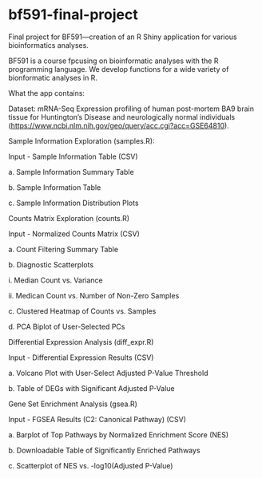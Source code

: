 # bf591-final-project

Final project for BF591—creation of an R Shiny application for various bioinformatics analyses.

BF591 is a course fpcusing on bioinformatic analyses with the R programming language. We develop functions for a wide variety of bionformatic analyses in R.

What the app contains:

Dataset: mRNA-Seq Expression profiling of human post-mortem BA9 brain tissue for Huntington’s Disease and neurologically normal individuals (https://www.ncbi.nlm.nih.gov/geo/query/acc.cgi?acc=GSE64810).

Sample Information Exploration (samples.R):

Input - Sample Information Table (CSV)

a. Sample Information Summary Table

b. Sample Information Table

c. Sample Information Distribution Plots

Counts Matrix Exploration (counts.R)

Input - Normalized Counts Matrix (CSV)

a. Count Filtering Summary Table

b. Diagnostic Scatterplots

i. Median Count vs. Variance

ii. Medican Count vs. Number of Non-Zero Samples

c. Clustered Heatmap of Counts vs. Samples

d. PCA Biplot of User-Selected PCs

Differential Expression Analysis (diff_expr.R)

Input - Differential Expression Results (CSV)

a. Volcano Plot with User-Select Adjusted P-Value Threshold

b. Table of DEGs with Significant Adjusted P-Value

Gene Set Enrichment Analysis (gsea.R)

Input - FGSEA Results (C2: Canonical Pathway) (CSV)

a. Barplot of Top Pathways by Normalized Enrichment Score (NES)

b. Downloadable Table of Significantly Enriched Pathways

c. Scatterplot of NES vs. -log10(Adjusted P-Value)
